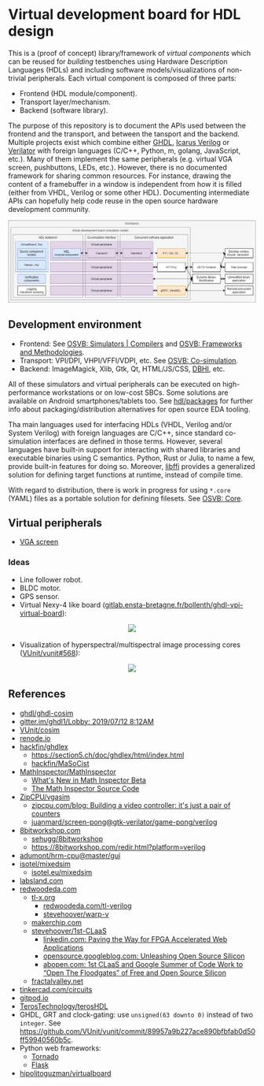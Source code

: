 # Virtual development board for HDL design

This is a (proof of concept) library/framework of *virtual components* which can be reused for *building* testbenches using Hardware Description Languages (HDLs) and including software models/visualizations of non-trivial peripherals. Each virtual component is composed of three parts:

- Frontend (HDL module/component).
- Transport layer/mechanism.
- Backend (software library).

The purpose of this repository is to document the APIs used between the frontend and the transport, and between the tansport and the backend. Multiple projects exist which combine either [GHDL](https://hdl.github.io/awesome/items/ghdl/), [Icarus Verilog](https://hdl.github.io/awesome/items/iverilog/) or [Verilator](https://hdl.github.io/awesome/items/verilator/) with foreign languages (C/C++, Python, m, golang, JavaScript, etc.). Many of them implement the same peripherals (e.g. virtual VGA screen, pushbuttons, LEDs, etc.). However, there is no documented framework for sharing common resources. For instance, drawing the content of a framebuffer in a window is independent from how it is filled (either from VHDL, Verilog or some other HDL). Documenting intermediate APIs can hopefully help code reuse in the open source hardware development community.

<p align="center">
  <img src="./vboard.png"/>
</p>

## Development environment

- Frontend: See [OSVB: Simulators | Compilers](https://umarcor.github.io/osvb/intro/sim.html) and [OSVB: Frameworks and Methodologies](https://umarcor.github.io/osvb/intro/frameworks.html).
- Transport: VPI/DPI, VHPI/VFFI/VDPI, etc. See [OSVB: Co-simulation](https://umarcor.github.io/osvb/intro/cosim.html).
- Backend: ImageMagick, Xlib, Gtk, Qt, HTML/JS/CSS, [DBHI](https://dbhi.github.io/), etc.

All of these simulators and virtual peripherals can be executed on high-performance workstations or on low-cost SBCs. Some solutions are available on Android smartphones/tablets too. See [hdl/packages](https://github.com/hdl/packages) for further info about packaging/distribution alternatives for open source EDA tooling.

Tha main languages used for interfacing HDLs (VHDL, Verilog and/or System Verilog) with foreign languages are C/C++, since standard co-simulation interfaces are defined in those terms. However, several languages have built-in support for interacting with shared libraries and executable binaries using C semantics. Python, Rust or Julia, to name a few, provide built-in features for doing so. Moreover, [libffi](https://en.wikipedia.org/wiki/Libffi) provides a generalized solution for defining
target functions at runtime, instead of compile time.

With regard to distribution, there is work in progress for using `*.core` (YAML) files as a portable solution for defining filesets. See [OSVB: Core](https://umarcor.github.io/osvb/apis/core.html).

## Virtual peripherals

- [VGA screen](vga)

### Ideas

- Line follower robot.
- BLDC motor.
- GPS sensor.
- Virtual Nexy-4 like board ([gitlab.ensta-bretagne.fr/bollenth/ghdl-vpi-virtual-board](https://gitlab.ensta-bretagne.fr/bollenth/ghdl-vpi-virtual-board)):

<p align="center">
  <a href="https://gitlab.ensta-bretagne.fr/bollenth/ghdl-vpi-virtual-board"><img src="https://gitlab.ensta-bretagne.fr/bollenth/ghdl-vpi-virtual-board/-/raw/master/images/screenshot_main_window.png"/></a>
</p>

- Visualization of hyperspectral/multispectral image processing cores ([VUnit/vunit#568](https://github.com/VUnit/vunit/pull/568)):

<p align="center">
  <a href="https://github.com/VUnit/vunit/pull/568"><img src="https://user-images.githubusercontent.com/38422348/58502061-0c17d500-8186-11e9-8aed-7536f5737f32.gif"/></a>
</p>

## References

- [ghdl/ghdl-cosim](https://github.com/ghdl/ghdl-cosim)
- [gitter.im/ghdl1/Lobby: 2019/07/12 8:12AM](https://gitter.im/ghdl1/Lobby?at=5d2824c0c3740260bb093989)
- [VUnit/cosim](https://github.com/VUnit/cosim)
- [renode.io](https://renode.io/)
- [hackfin/ghdlex](https://github.com/hackfin/ghdlex)
  - https://section5.ch/doc/ghdlex/html/index.html
  - [hackfin/MaSoCist](https://github.com/hackfin/MaSoCist)
- [MathInspector/MathInspector](https://github.com/MathInspector/MathInspector)
  - [What's New in Math Inspector Beta](https://www.youtube.com/watch?v=M7U8dgPo0Bw)
  - [The Math Inspector Source Code](https://www.youtube.com/watch?v=hUHiihuOt2A)
- [ZipCPU/vgasim](https://github.com/ZipCPU/vgasim)
  - [zipcpu.com/blog: Building a video controller: it's just a pair of counters](https://zipcpu.com/blog/2018/11/29/llvga.html)
  - [juanmard/screen-pong@gtk-verilator/game-pong/verilog](https://github.com/juanmard/screen-pong/tree/gtk-verilator/game-pong/verilog)
- [8bitworkshop.com](https://8bitworkshop.com/)
  - [sehugg/8bitworkshop](https://github.com/sehugg/8bitworkshop)
  - https://8bitworkshop.com/redir.html?platform=verilog
- [adumont/hrm-cpu@master/gui](https://github.com/adumont/hrm-cpu/tree/master/gui)
- [isotel/mixedsim](https://github.com/Isotel/mixedsim)
  - [isotel.eu/mixedsim](https://www.isotel.eu/mixedsim/#)
- [labsland.com](https://labsland.com)
- [redwoodeda.com](https://www.redwoodeda.com/)
  - [tl-x.org](http://tl-x.org/)
    - [redwoodeda.com/tl-verilog](https://www.redwoodeda.com/tl-verilog)
    - [stevehoover/warp-v](https://github.com/stevehoover/warp-v)
  - [makerchip.com](https://www.makerchip.com/)
  - [stevehoover/1st-CLaaS](https://github.com/stevehoover/1st-CLaaS)
    - [linkedin.com: Paving the Way for FPGA Accelerated Web Applications](https://www.linkedin.com/pulse/paving-way-fpga-accelerated-web-applications-%25C3%25A1kos-hadnagy)
    - [opensource.googleblog.com: Unleashing Open Source Silicon](https://opensource.googleblog.com/2019/09/unleashing-open-source-silicon.html)
    - [abopen.com: 1st CLaaS and Google Summer of Code Work to “Open The Floodgates” of Free and Open Source Silicon](https://abopen.com/news/1st-claas-and-google-summer-of-code-work-to-open-the-floodgates-of-free-and-open-source-silicon/)
  - [fractalvalley.net](http://fractalvalley.net/)
- [tinkercad.com/circuits](https://www.tinkercad.com/circuits)
- [gitpod.io](https://www.gitpod.io/)
- [TerosTechnology/terosHDL](https://github.com/TerosTechnology/terosHDL)
- GHDL, GRT and clock-gating: use `unsigned(63 downto 0)` instead of two `integer`. See https://github.com/VUnit/vunit/commit/89957a9b227ace890bfbfab0d50ff59940560b5c.
- Python web frameworks:
  - [Tornado](https://www.tornadoweb.org/en/stable/)
  - [Flask](https://palletsprojects.com/p/flask/)
- [hipolitoguzman/virtualboard](https://github.com/hipolitoguzman/virtualboard)
